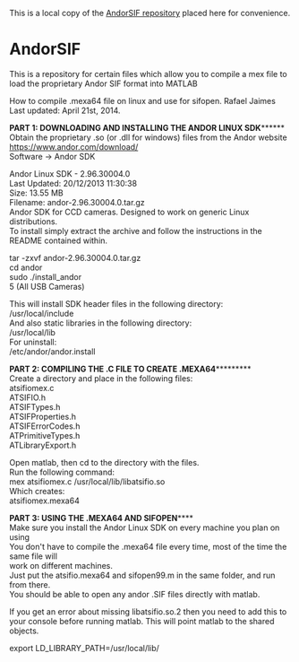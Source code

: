 This is a local copy of the [AndorSIF repository](https://github.com/RJ3/AndorSIF) placed here for convenience.

# AndorSIF
This is a repository for certain files which allow you to compile a mex file to load the proprietary Andor SIF format into MATLAB

How to compile .mexa64 file on linux and use for sifopen.
Rafael Jaimes
Last updated: April 21st, 2014.

********PART 1: DOWNLOADING AND INSTALLING THE ANDOR LINUX SDK**************  
Obtain the proprietary .so (or .dll for windows) files from the Andor website  
https://www.andor.com/download/  
Software -> Andor SDK  

Andor Linux SDK - 2.96.30004.0  
Last Updated: 20/12/2013 11:30:38  
Size: 13.55 MB  
Filename: andor-2.96.30004.0.tar.gz  
Andor SDK for CCD cameras. Designed to work on generic Linux distributions.   
To install simply extract the archive and follow the instructions in the README contained within.   

tar -zxvf andor-2.96.30004.0.tar.gz  
cd andor  
sudo ./install_andor  
5 (All USB Cameras)  

This will install SDK header files in the following directory:  
/usr/local/include  
And also static libraries in the following directory:  
/usr/local/lib  
For uninstall:  
/etc/andor/andor.install  

********PART 2: COMPILING THE .C FILE TO CREATE .MEXA64*****************  
Create a directory and place in the following files:  
atsifiomex.c  
ATSIFIO.h  
ATSIFTypes.h  
ATSIFProperties.h  
ATSIFErrorCodes.h  
ATPrimitiveTypes.h  
ATLibraryExport.h  

Open matlab, then cd to the directory with the files.  
Run the following command:  
mex atsifiomex.c /usr/local/lib/libatsifio.so  
Which creates:  
atsifiomex.mexa64  

**********PART 3: USING THE .MEXA64 AND SIFOPEN**************  
Make sure you install the Andor Linux SDK on every machine you plan on using  
You don't have to compile the .mexa64 file every time, most of the time the same file will  
work on different machines.  
Just put the atsifio.mexa64 and sifopen99.m in the same folder, and run from there.  
You should be able to open any andor .SIF files directly with matlab.

If you get an error about missing libatsifio.so.2 then you need to add this to your console
before running matlab. This will point matlab to the shared objects.

export LD_LIBRARY_PATH=/usr/local/lib/
